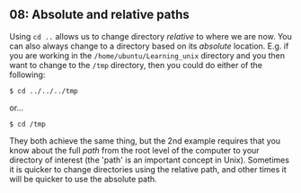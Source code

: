 ## 08: Absolute and relative paths

Using `cd ..` allows us to change directory _relative_ to where we are now. You can also always change to a directory based on its _absolute_ location. E.g. if you are working in the `/home/ubuntu/Learning_unix` directory and you then want to change to the `/tmp` directory, then you could do either of the following:

    $ cd ../../../tmp

or...

    $ cd /tmp

They both achieve the same thing, but the 2nd example requires that you know about the full _path_ from the root level of the computer to your directory of interest (the 'path' is an important concept in Unix). Sometimes it is quicker to change directories using the relative path, and other times it will be quicker to use the absolute path.

